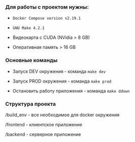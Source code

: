 ### Для работы с проектом нужны:

- `Docker Compose version v2.19.1`
  
- `GNU Make 4.2.1`
  
- Видеокарта с CUDA (NVidia > 8 GB)

- Оперативная память > 16 GB

### Основные команды

- Запуск DEV окружения - команда `make dev`

- Запуск PROD окружения - команда `make prod`

- Остановить работу приложения - команда `make ddown`

### Структура проекта

/build_env - все необходимое для docker окружения

/frontend - клиентское приложение

/backend - серверное приложение

